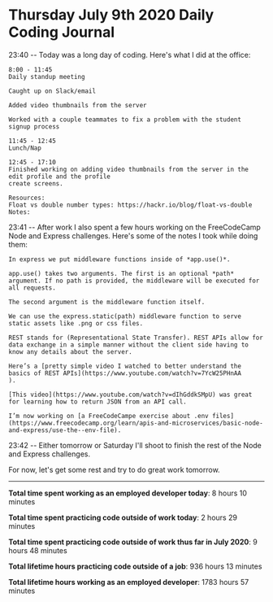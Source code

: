 # Thursday July 9th 2020 Daily Coding Journal

23:40 -- Today was a long day of coding. Here's what I did at the office:

```
8:00 - 11:45
Daily standup meeting

Caught up on Slack/email

Added video thumbnails from the server

Worked with a couple teammates to fix a problem with the student signup process

11:45 - 12:45
Lunch/Nap

12:45 - 17:10
Finished working on adding video thumbnails from the server in the edit profile and the profile
create screens.

Resources:
Float vs double number types: https://hackr.io/blog/float-vs-double
Notes:
```

23:41 -- After work I also spent a few hours working on the FreeCodeCamp Node and Express challenges. Here's some of the notes I took while doing them:

```
In express we put middleware functions inside of *app.use()*.

app.use() takes two arguments. The first is an optional *path* argument. If no path is provided, the middleware will be executed for all requests.

The second argument is the middleware function itself.

We can use the express.static(path) middleware function to serve static assets like .png or css files.

REST stands for (Representational State Transfer). REST APIs allow for data exchange in a simple manner without the client side having to know any details about the server.

Here’s a [pretty simple video I watched to better understand the basics of REST APIs](https://www.youtube.com/watch?v=7YcW25PHnAA
).

[This video](https://www.youtube.com/watch?v=dIhGddkSMpU) was great for learning how to return JSON from an API call.

I’m now working on [a FreeCodeCampe exercise about .env files](https://www.freecodecamp.org/learn/apis-and-microservices/basic-node-and-express/use-the--env-file).
```

23:42 -- Either tomorrow or Saturday I'll shoot to finish the rest of the Node and Express challenges.

For now, let's get some rest and try to do great work tomorrow.

---

**Total time spent working as an employed developer today**: 8 hours 10 minutes

**Total time spent practicing code outside of work today**: 2 hours 29 minutes

**Total time spent practicing code outside of work thus far in July 2020**: 9 hours 48 minutes

**Total lifetime hours practicing code outside of a job**: 936 hours 13 minutes

**Total lifetime hours working as an employed developer**: 1783 hours 57 minutes
